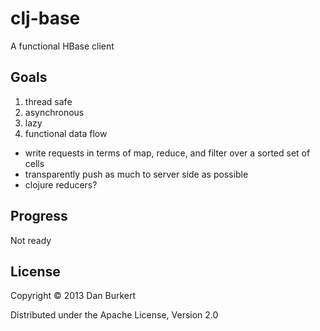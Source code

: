 # clj-base

A functional HBase client

## Goals

1.  thread safe
2.  asynchronous
3.  lazy
4.  functional data flow
  - write requests in terms of map, reduce, and filter over a sorted set of cells
  - transparently push as much to server side as possible
  - clojure reducers?

## Progress

Not ready

## License

Copyright © 2013 Dan Burkert

Distributed under the Apache License, Version 2.0
